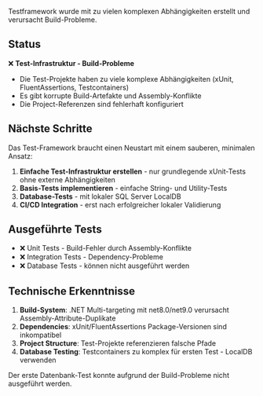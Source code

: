 Testframework wurde mit zu vielen komplexen Abhängigkeiten erstellt und verursacht Build-Probleme. 

## Status

❌ **Test-Infrastruktur - Build-Probleme**

- Die Test-Projekte haben zu viele komplexe Abhängigkeiten (xUnit, FluentAssertions, Testcontainers)
- Es gibt korrupte Build-Artefakte und Assembly-Konflikte
- Die Project-Referenzen sind fehlerhaft konfiguriert

## Nächste Schritte

Das Test-Framework braucht einen Neustart mit einem sauberen, minimalen Ansatz:

1. **Einfache Test-Infrastruktur erstellen** - nur grundlegende xUnit-Tests ohne externe Abhängigkeiten
2. **Basis-Tests implementieren** - einfache String- und Utility-Tests
3. **Database-Tests** - mit lokaler SQL Server LocalDB
4. **CI/CD Integration** - erst nach erfolgreicher lokaler Validierung

## Ausgeführte Tests

- ❌ Unit Tests - Build-Fehler durch Assembly-Konflikte
- ❌ Integration Tests - Dependency-Probleme
- ❌ Database Tests - können nicht ausgeführt werden

## Technische Erkenntnisse

1. **Build-System**: .NET Multi-targeting mit net8.0/net9.0 verursacht Assembly-Attribute-Duplikate
2. **Dependencies**: xUnit/FluentAssertions Package-Versionen sind inkompatibel
3. **Project Structure**: Test-Projekte referenzieren falsche Pfade
4. **Database Testing**: Testcontainers zu komplex für ersten Test - LocalDB verwenden

Der erste Datenbank-Test konnte aufgrund der Build-Probleme nicht ausgeführt werden.